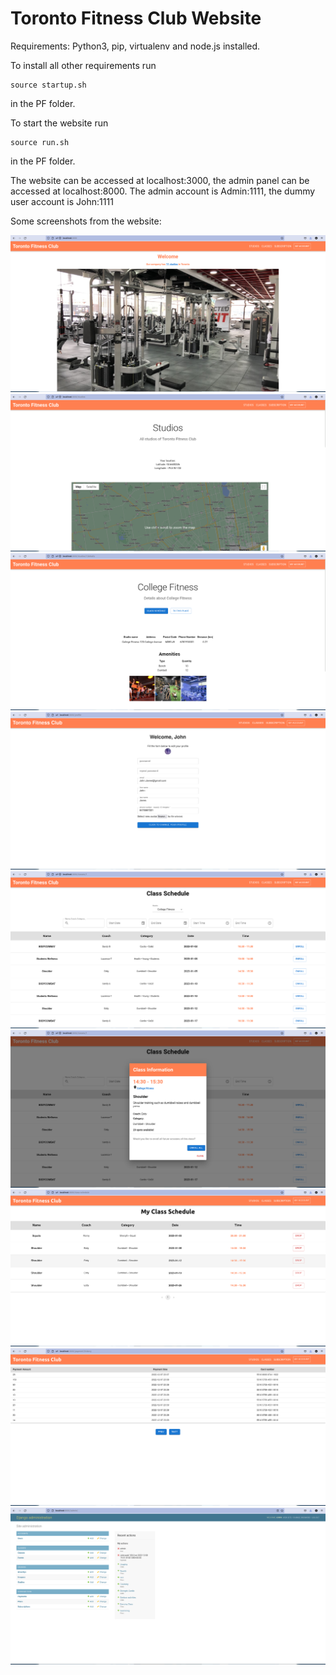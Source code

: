 # Toronto Fitness Club Website
Requirements: Python3, pip, virtualenv and node.js installed.


To install all other requirements run

```
source startup.sh
```
in the PF folder.


To start the website run 

```
source run.sh
```
in the PF folder.

The website can be accessed at localhost:3000, the admin panel can be accessed at localhost:8000. The admin account is Admin:1111, the dummy user account is John:1111

Some screenshots from the website:

![ScreenShot](ScreenShots/mainpage.png)
![ScreenShot](ScreenShots/studios.png)
![ScreenShot](ScreenShots/studio1.png)
![ScreenShot](ScreenShots/profile.png)
![ScreenShot](ScreenShots/classes.png)
![ScreenShot](ScreenShots/details.png)
![ScreenShot](ScreenShots/schedule.png)
![ScreenShot](ScreenShots/history.png)
![ScreenShot](ScreenShots/admin.png)
